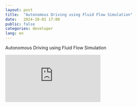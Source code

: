 ```yaml
---
layout: post
title:  "Autonomous Driving using Fluid Flow Simulation"
date:   2024-10-01 17:00
public: false
categories: developer
lang: en
---
```


Autonomous Driving using Fluid Flow Simulation

<div class="iframe-container">
    <iframe src="https://www.youtube.com/embed/xGgcfZS4uHU?si=Mtu4u59T_vnJBVHT" title="YouTube video player" frameborder="0" allow="accelerometer; autoplay; clipboard-write; encrypted-media; gyroscope; picture-in-picture; web-share" referrerpolicy="strict-origin-when-cross-origin" allowfullscreen></iframe>
</div>
